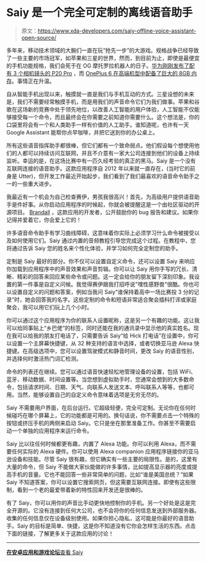 # Saiy 是一个完全可定制的离线语音助手

> 原文：<https://www.xda-developers.com/saiy-offline-voice-assistant-open-source/>

多年来，移动技术领域的大腕们一直在玩“抢先一步”的大游戏。规格战争已经导致了一些主要的市场冠军，如苹果和三星的世界，然而，到目前为止，即使是最便宜的手机功能规格，我们会死于在 OG 摩托罗拉机器人的日子。[华为刚刚发布了配有 3 个相机镜头的 P20 Pro](https://www.xda-developers.com/huawei-announces-huawei-p20-p20-pro-p20-lite/) ，而 [OnePlus 6 在高端机型中配备了巨大的 8GB 内存](https://www.xda-developers.com/oneplus-6-specifications-pricing-availability/)。事情正在升温。

自从智能手机出现以来，触摸就一直是我们与手机互动的方式。三星设想的未来是，我们不需要经常触摸手机，而是用我们的声音命令它们为我们做事。苹果和谷歌在这场新的竞赛中处于领先地位，以改善人工智能的用户体验，人工智能不仅能够接受每一个命令，而且最终会在你需要之前知道你需要什么。这个想法是，你的口袋里将会有一个和人类助手一样有价值的人工助手。谁知道呢，也许有一天 Google Assistant 能帮你点早咖啡，并把它送到你的办公桌上。

所有这些语音指挥助手都很棒，但它们都有一个致命弱点。他们假设每个想使用他们的人都可以持续访问互联网，并且不介意有一家大公司连接到他们的设备上持续监听。幸运的是，在这场比赛中有一匹久经考验的真正的黑马。Saiy 是一个没有互联网连接的语音助手。这款应用程序自 2012 年以来就一直存在，(当时它的前身是 Utter)，但开发工作最近开始起步，我们看到了我们最喜欢的语音命令助手之一的一些重大进步。

我最近有一个机会为自己检查赛伊，男孩我很高兴！首先，为高级用户提供语音助手是件好事。从你启动应用程序的时候起，你就会被提醒这是一个由社区驱动的开源项目。 [Brandall](https://forum.xda-developers.com/member.php?u=984710) ，这款应用的开发者，公开鼓励你的 bug 报告和建议。如果你记得并爱着它，你会爱上它的！

许多语音命令助手有学习曲线障碍，这意味着你实际上必须学习什么命令被接受以及如何使用它们。Saiy 通过内置的音频教程引导您完成这个过程。在教程中，您将通过告诉 Saiy 您的姓名来个性化体验，并学习如何完全定制您的助手。

定制是 Saiy 最好的部分。你不仅可以设置自定义命令，还可以设置 Saiy 来响应你加载到应用程序中的声音效果和声音剪辑。你可以让 Saiy 用你手写的冗长、清晰、精彩的回答来回应某些命令或问题。这一定会给你的朋友留下深刻印象。我设置的第一件事是自定义问候。我觉得赛伊跟我打招呼说"嘿性感野兽"很酷。你也可以设置自定义的问题和答案，例如当我问 Saiy“谁保持着高中一场比赛投 3 分的记录”时，她会回答我的名字。这些定制的命令和短语非常适合聚会插科打诨或家庭聚会，我可以用它们玩上几个小时。

你可以通过这个应用程序为你的联系人设置昵称，这是另一个有趣的功能。这让我可以给同事贴上“乡巴佬”的标签，同时还能在我的通讯录中显示他的真实姓名。现在我可以给我的朋友打电话了，只需要告诉 Saiy“给 Hick 打电话”在设置中，你可以设置一个主屏幕快捷键，从 32 种支持的语言中选择，或者切换亚马逊 Alexa 快捷键。在高级选项中，您可以设置驾驶模式和静音时间，更改 Saiy 的语音性别，并选择何时激活热门词汇检测。

命令的列表还在继续。您可以通过语音快速轻松地管理设备的设置，包括 WiFi、蓝牙、移动数据、时间设置等。当您想到虚拟助手时，您通常会想到的大多数命令，包括请求时间、日期、天气、向联系人发送文本、呼叫联系人等等，也都可用。当然，能够设置自己的自定义命令意味着选项是无穷无尽的。

Saiy 不需要用户界面，在后台运行。它超级轻便，完全可定制。无论你在任何时候碰巧在哪个屏幕上，它的功能都是可用的。换句话说，你不需要点击一个特殊的按钮或挤压手机的两侧来启动 Saiy。它只是坐在那里准备工作。你甚至不需要启动一个单独的应用程序来运行命令。

Saiy 比以往任何时候都更有趣，内置了 Alexa 功能。你可以利用 Alexa，而不需要任何实际的 Alexa 硬件。你可以使用 Alexa companion 应用程序链接你的亚马逊设备和技能。尽管 Saiy 很有趣，但它确实有一些主要的局限性。是的，这里有大量的命令，但 Saiy 不能做大家伙能做的许多事情，比如提高显示器的亮度或提高手机的音量。它也不能回答一些非常简单的问题，比如“谁是美国总统？”如果 Saiy 不知道答案，你可以设置它搜索网页，但这需要互联网连接。即使有这些限制，看到一个老的最爱带着新的特性回来开发还是很棒的。

有了 Saiy，你可以用你的声音比手动更快地控制你的手机。另一个好处是这是完全开源的。它没有连接到任何大公司，也不会将你的任何信息发送到外部服务器。收集的任何信息仅在设备级别使用。如果你担心隐私，这可能是你最好的语音助手。Saiy 的目标是简单、快捷，这是你不知道没有它你会怎样生活的东西。点击下面的链接，了解更多关于这款应用的讨论！

* * *

[**在安卓应用和游戏论坛**查看 Saiy](https://forum.xda-developers.com/showthread.php?t=1508195)